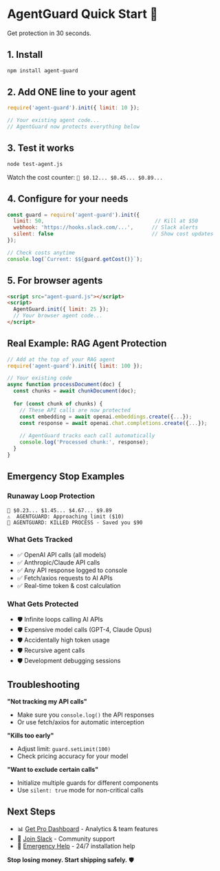 # AgentGuard Quick Start 🚀

Get protection in 30 seconds.

## 1. Install
```bash
npm install agent-guard
```

## 2. Add ONE line to your agent
```javascript
require('agent-guard').init({ limit: 10 });

// Your existing agent code...
// AgentGuard now protects everything below
```

## 3. Test it works
```bash
node test-agent.js
```
Watch the cost counter: `💸 $0.12... $0.45... $0.89...`

## 4. Configure for your needs
```javascript
const guard = require('agent-guard').init({
  limit: 50,                                    // Kill at $50
  webhook: 'https://hooks.slack.com/...',      // Slack alerts
  silent: false                                // Show cost updates
});

// Check costs anytime
console.log(`Current: $${guard.getCost()}`);
```

## 5. For browser agents
```html
<script src="agent-guard.js"></script>
<script>
  AgentGuard.init({ limit: 25 });
  // Your browser agent code...
</script>
```

## Real Example: RAG Agent Protection
```javascript
// Add at the top of your RAG agent
require('agent-guard').init({ limit: 100 });

// Your existing code
async function processDocument(doc) {
  const chunks = await chunkDocument(doc);
  
  for (const chunk of chunks) {
    // These API calls are now protected
    const embedding = await openai.embeddings.create({...});
    const response = await openai.chat.completions.create({...});
    
    // AgentGuard tracks each call automatically
    console.log('Processed chunk:', response);
  }
}
```

## Emergency Stop Examples

### Runaway Loop Protection
```
💸 $0.23... $1.45... $4.67... $9.89
⚠️  AGENTGUARD: Approaching limit ($10)
🛑 AGENTGUARD: KILLED PROCESS - Saved you $90
```

### What Gets Tracked
- ✅ OpenAI API calls (all models)
- ✅ Anthropic/Claude API calls  
- ✅ Any API response logged to console
- ✅ Fetch/axios requests to AI APIs
- ✅ Real-time token & cost calculation

### What Gets Protected
- 🛡️ Infinite loops calling AI APIs
- 🛡️ Expensive model calls (GPT-4, Claude Opus)
- 🛡️ Accidentally high token usage
- 🛡️ Recursive agent calls
- 🛡️ Development debugging sessions

## Troubleshooting

**"Not tracking my API calls"**
- Make sure you `console.log()` the API responses
- Or use fetch/axios for automatic interception

**"Kills too early"**
- Adjust limit: `guard.setLimit(100)`
- Check pricing accuracy for your model

**"Want to exclude certain calls"**
- Initialize multiple guards for different components
- Use `silent: true` mode for non-critical calls

## Next Steps

- 📊 [Get Pro Dashboard](https://agentguard.dev/pricing) - Analytics & team features
- 💬 [Join Slack](https://agentguard.slack.com) - Community support  
- 🚨 [Emergency Help](mailto:emergency@agentguard.dev) - 24/7 installation help

**Stop losing money. Start shipping safely.** 🛡️